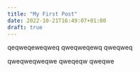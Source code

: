```yaml
---
title: "My First Post"
date: 2022-10-21T16:49:07+01:00
draft: true
---
```


qeqweqeweqweq
qweqweqewq
qweqweq

qweqweqweqwe
qweqeqw
qweqwe

